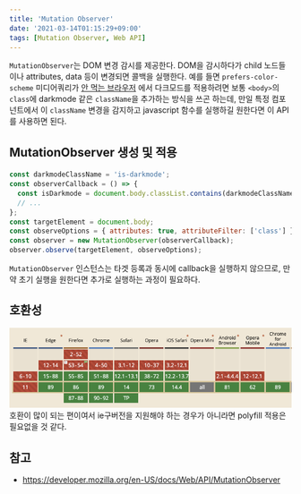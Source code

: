 ```yaml
---
title: 'Mutation Observer'
date: '2021-03-14T01:15:29+09:00'
tags: [Mutation Observer, Web API]
---
```


`MutationObserver`는 DOM 변경 감시를 제공한다. DOM을 감시하다가 child 노드들이나 attributes, data 등이 변경되면 콜백을 실행한다.
예를 들면 `prefers-color-scheme` 미디어쿼리가 [안 먹는 브라우저](https://caniuse.com/?search=prefers-color-scheme) 에서 다크모드를 적용하려면 보통 `<body>`의 `class`에 darkmode 같은 `className`을 추가하는 방식을 쓰곤 하는데, 만일 특정 컴포넌트에서 이 `className` 변경을 감지하고 javascript 함수를 실행하길 원한다면 이 API를 사용하면 된다.

## MutationObserver 생성 및 적용

```js
const darkmodeClassName = 'is-darkmode';
const observerCallback = () => {
  const isDarkmode = document.body.classList.contains(darkmodeClassName);
  // ...
};
const targetElement = document.body;
const observeOptions = { attributes: true, attributeFilter: ['class'] };
const observer = new MutationObserver(observerCallback);
observer.observe(targetElement, observeOptions);
```

`MutationObserver` 인스턴스는 타겟 등록과 동시에 callback을 실행하지 않으므로, 만약 초기 실행을 원한다면 추가로 실행하는 과정이 필요하다.

## 호환성

![](../../assets/image-3.png)
호환이 많이 되는 편이여서 ie구버전을 지원해야 하는 경우가 아니라면 polyfill 적용은 필요없을 것 같다.

## 참고

- https://developer.mozilla.org/en-US/docs/Web/API/MutationObserver

